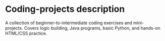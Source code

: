 # Coding-projects description
A collection of beginner-to-intermediate coding exercises and mini-projects. Covers logic building, Java programs, basic Python, and hands-on HTML/CSS practice.
